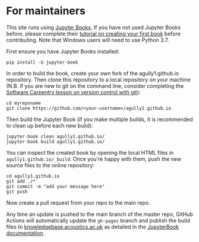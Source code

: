 # For maintainers

This site runs using [Jupyter Books](https://jupyterbook.org/intro.html). If you have not used Jupyter Books before, please complete their [tutorial on creating your first book](https://jupyterbook.org/start/your-first-book.html) before contributing. Note that Windows users will need to use Python 3.7.

First ensure you have Jupyter Books installed:

```
pip install -U jupyter-book
```

In order to build the book, create your own fork of the agully1.github.io repository. Then clone this repository to a local repository on your machine (N.B. if you are new to git on the command line, consider completing the [Software Carpentry lesson on version control with git](https://swcarpentry.github.io/git-novice/)):

```
cd myreponame
git clone https://github.com/<your-username>/agully1.github.io
```

Then build the Jupyter Book (if you make multiple builds, it is recommended to clean up before each new build):

```
jupyter-book clean agully1.github.io/
jupyter-book build agully1.github.io/
```

You can inspect the created book by opening the local HTML files in `agully1.github.io/_build`. Once you're happy with them, push the new source files to the online repository:

```
cd agully1.github.io
git add ./*
git commit -m "add your message here"
git push
```

Now create a pull request from your repo to the main repo.

Any time an update is pushed to the main branch of the master repo, GitHub Actions will automatically update the `gh-pages` branch and publish the build files to [knowledgebase.acoustics.ac.uk](https://knowledgebase.acoustics.ac.uk/intro.html) as detailed in the [JupyterBook documentation](https://jupyterbook.org/publish/gh-pages.html#automatically-host-your-book-with-github-actions).

```